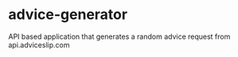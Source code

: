 # advice-generator

API based application that generates a random advice request from api.adviceslip.com
